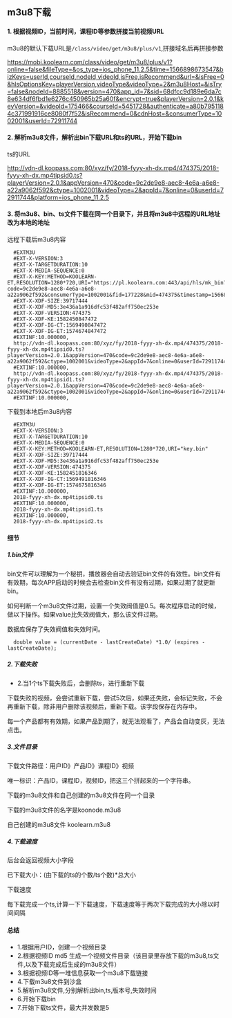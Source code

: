 ## m3u8下载

#### 1. 根据视频ID，当前时间，课程ID等参数拼接当前视频URL

m3u8的默认下载URL是`/class/video/get/m3u8/plus/v1`,拼接域名后再拼接参数

https://mobi.koolearn.com/class/video/get/m3u8/plus/v1?online=false&fileType=&os_type=ios_phone_11.2.5&time=1566898673547&bizKeys=userId,courseId,nodeId,videoId,isFree,isRecommend&url=&isFree=0&hlsOptionsKey=playerVersion,videoType&videoType=2&m3u8Host=&isTry=false&nodeId=8885518&version=470&app_id=7&sid=68dfcc9d189e6da7c8e634df6fbd1e6276c450965b25a60f&encrypt=true&playerVersion=2.0.1&keyVersion=&videoId=175466&courseId=5451728&authenticate=a80b7951184c371991916ce8080f7f52&isRecommend=0&cdnHost=&consumerType=1002001&userId=72911744

#### 2. 解析m3u8文件，解析出bin下载URL和ts的URL，开始下载bin

ts的URL

http://vdn-dl.koopass.com:80/xyz/fy/2018-fyyy-xh-dx.mp4/474375/2018-fyyy-xh-dx.mp4tipsid0.ts?playerVersion=2.0.1&appVersion=470&code=9c2de9e8-aec8-4e6a-a6e8-a22a9062f592&ctype=1002001&videoType=2&appId=7&online=0&userId=72911744&platform=ios_phone_11.2.5

#### 3. 将m3u8、bin、ts文件下载在同一个目录下，并且将m3u8中远程的URL地址改为本地的地址

远程下载后m3u8内容

      #EXTM3U
      #EXT-X-VERSION:3
      #EXT-X-TARGETDURATION:10
      #EXT-X-MEDIA-SEQUENCE:0
      #EXT-X-KEY:METHOD=KOOLEARN-ET,RESOLUTION=1280*720,URI="https://pl.koolearn.com:443/api/hls/mk_bin?code=9c2de9e8-aec8-4e6a-a6e8-a22a9062f592&consumerType=1002001&fid=177228&mid=474375&timestamp=1566898847472&uid=72911744&sign=ph0R7n7qoa2W017aoDzUvfEFfpI"
      #EXT-X-XDF-SIZE:39717444
      #EXT-X-XDF-MD5:3e436a1a916dfc53f482aff750ec253e
      #EXT-X-XDF-VERSION:474375
      #EXT-X-XDF-KE:1582450847472
      #EXT-X-XDF-IG-CT:1569490847472
      #EXT-X-XDF-IG-ET:1574674847472
      #EXTINF:10.000000,
      http://vdn-dl.koopass.com:80/xyz/fy/2018-fyyy-xh-dx.mp4/474375/2018-fyyy-xh-dx.mp4tipsid0.ts?playerVersion=2.0.1&appVersion=470&code=9c2de9e8-aec8-4e6a-a6e8-a22a9062f592&ctype=1002001&videoType=2&appId=7&online=0&userId=72911744&platform=ios_phone_11.2.5
      #EXTINF:10.000000,
      http://vdn-dl.koopass.com:80/xyz/fy/2018-fyyy-xh-dx.mp4/474375/2018-fyyy-xh-dx.mp4tipsid1.ts?playerVersion=2.0.1&appVersion=470&code=9c2de9e8-aec8-4e6a-a6e8-a22a9062f592&ctype=1002001&videoType=2&appId=7&online=0&userId=72911744&platform=ios_phone_11.2.5
      #EXTINF:10.000000,

下载到本地后m3u8内容

      #EXTM3U
      #EXT-X-VERSION:3
      #EXT-X-TARGETDURATION:10
      #EXT-X-MEDIA-SEQUENCE:0
      #EXT-X-KEY:METHOD=KOOLEARN-ET,RESOLUTION=1280*720,URI="key.bin"
      #EXT-X-XDF-SIZE:39717444
      #EXT-X-XDF-MD5:3e436a1a916dfc53f482aff750ec253e
      #EXT-X-XDF-VERSION:474375
      #EXT-X-XDF-KE:1582451816346
      #EXT-X-XDF-IG-CT:1569491816346
      #EXT-X-XDF-IG-ET:1574675816346
      #EXTINF:10.000000,
      2018-fyyy-xh-dx.mp4tipsid0.ts
      #EXTINF:10.000000,
      2018-fyyy-xh-dx.mp4tipsid1.ts
      #EXTINF:10.000000,
      2018-fyyy-xh-dx.mp4tipsid2.ts


#### 细节

##### 1.bin文件

bin文件可以理解为一个秘钥，播放器会自动去验证bin文件的有效性。bin文件有有效期，每次APP启动的时候会去检查bin文件有没有过期，如果过期了就更新bin。


如何判断一个m3u8文件过期，设置一个失效阀值是0.5。每次程序启动的时候，做以下操作。如果value比失效阀值大，那么该文件过期。

数据库保存了失效阀值和失效时间。


      double value = (currentDate - lastCreateDate) *1.0/ (expires - lastCreateDate);


##### 2.下载失败

* 2.当1个ts下载失败后，会删除ts，进行重新下载

下载失败的视频，会尝试重新下载，尝试5次后，如果还失败，会标记失败，不会再重新下载，除非用户删除该视频后，重新下载。该字段保存在内存中。

每一个产品都有有效期，如果产品到期了，就无法观看了，产品会自动变灰，无法点击。


##### 3.文件目录


下载文件路径：用户ID》产品ID》课程ID》视频

唯一标识：产品ID，课程ID，视频ID，把这三个拼起来的一个字符串。


下载的m3u8文件和自己创建的m3u8文件在同一个目录

下载的m3u8文件的名字是koonode.m3u8

自己创建的m3u8文件 koolearn.m3u8


##### 4.下载速度


后台会返回视频大小字段

已下载大小：(由下载的ts的个数/ts个数)*总大小

下载速度

每下载完成一个ts,计算一下下载速度，下载速度等于两次下载完成的大小除以时间间隔


#### 总结

* 1.根据用户ID，创建一个视频目录
* 2.根据视频ID md5 生成一个视频文件目录（该目录里存放下载的m3u8,ts文件,以及下载完成后生成的m3u8文件）
* 3.根据视频ID等一堆信息获取一个m3u8下载链接
* 4.下载m3u8文件到沙盒
* 5.解析m3u8文件,分别解析出bin,ts,版本号,失效时间
* 6.开始下载bin
* 7.开始下载ts文件，最大并发数是5